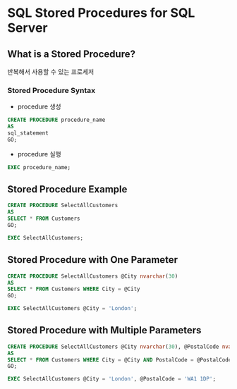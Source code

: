 # SQL Stored Procedures for SQL Server
## What is a Stored Procedure? 
반복해서 사용할 수 있는 프로세저

### Stored Procedure Syntax
- procedure 생성
```sql
CREATE PROCEDURE procedure_name
AS
sql_statement
GO;
```
- procedure 실행
```sql
EXEC procedure_name;
```

## Stored Procedure Example
```sql
CREATE PROCEDURE SelectAllCustomers
AS
SELECT * FROM Customers
GO;
```

```sql
EXEC SelectAllCustomers;
```

## Stored Procedure with One Parameter
```sql
CREATE PROCEDURE SelectAllCustomers @City nvarchar(30)
AS
SELECT * FROM Customers WHERE City = @City
GO;
```

```sql
EXEC SelectAllCustomers @City = 'London';
```

## Stored Procedure with Multiple Parameters
```sql
CREATE PROCEDURE SelectAllCustomers @City nvarchar(30), @PostalCode nvarchar(10)
AS
SELECT * FROM Customers WHERE City = @City AND PostalCode = @PostalCode
GO;
```

```sql
EXEC SelectAllCustomers @City = 'London', @PostalCode = 'WA1 1DP';
```